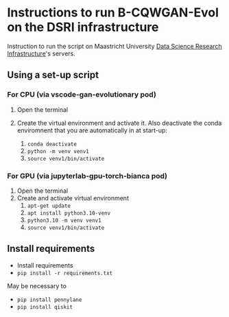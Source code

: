# Instructions to run B-CQWGAN-Evol on the DSRI infrastructure
Instruction to run the script on Maastricht University [Data Science Research Infrastructure](https://dsri.maastrichtuniversity.nl/docs/
)'s servers.  

## Using a set-up script

### For CPU (via vscode-gan-evolutionary pod)

1. Open the terminal

1. Create the virtual environment and activate it. Also deactivate the conda enviromnent 
that you are automatically in at start-up:
    1. `conda deactivate`
    1. `python -m venv venv1`
    1. `source venv1/bin/activate`
    

### For GPU (via jupyterlab-gpu-torch-bianca pod)
1. Open the terminal
1. Create and activate virtual environment
    1. `apt-get update`
    1. `apt install python3.10-venv` 
    1. `python3.10 -m venv venv1`
    1. `source venv1/bin/activate`


## Install requirements

- Install requirements
- `pip install -r requirements.txt`
  
May be necessary to
- `pip install pennylane`
- `pip install qiskit`

## 
